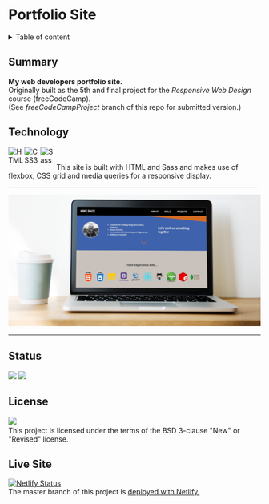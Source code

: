 # Portfolio Site

<details>
<summary>Table of content</summary>

-  [Summary](#summary)
-  [Technology](#technology)
-  [Status](#status)
-  [License](#license)
-  [Live Site](#live-site)

</details>

## Summary

**My web developers portfolio site.**<br>
Originally built as the 5th and final project for the _Responsive Web Design_ course (freeCodeCamp).<br>
(See _freeCodeCampProject_ branch of this repo for submitted version.)

## Technology

[
<img align="left" height="32" width="32" alt="HTML5" src="https://cdn.jsdelivr.net/npm/simple-icons@v3/icons/html5.svg" />
<img align="left" height="32" width="32" alt="CSS3" src="https://cdn.jsdelivr.net/npm/simple-icons@v3/icons/css3.svg" />
<img align="left" height="32" width="32" alt="Sass" src="https://cdn.jsdelivr.net/npm/simple-icons@v3/icons/sass.svg" />
](https://github.com/MakeItBack/Learning-Tracker)<br>

This site is built with HTML and Sass and makes use of flexbox, CSS grid and media queries for a responsive display.

---

[<img width="800" src="img/social_share2.jpg" alt="portfolio website displayed on laptop">][website]

---

## Status

<a href="https://GitHub.com/MakeItBack/Portfolio-Site-fCC/graphs/commit-activity"><img src="https://img.shields.io/badge/Maintained%3F-yes-green.svg"></a>
<a href="https://GitHub.com/MakeItBack/Portfolio-Site-fCC/commit"><img src="https://img.shields.io/github/last-commit/MakeItBack/Portfolio-Site-fCC"></a>

## License

<a href="https://opensource.org/licenses"><img src="https://img.shields.io/github/license/MakeItBack/Portfolio-Site-fCC?color=dodgerblue"></a><br>
This project is licensed under the terms of the BSD 3-clause "New" or "Revised" license.

## Live Site

[![Netlify Status](https://api.netlify.com/api/v1/badges/3200e807-55ca-45c7-8d02-8ec07f3f66c2/deploy-status)](https://app.netlify.com/sites/wonderful-golick-a58145/deploys)<br>
The master branch of this project is [deployed with Netlify.][website]

[website]: https://www.mikeback.me
